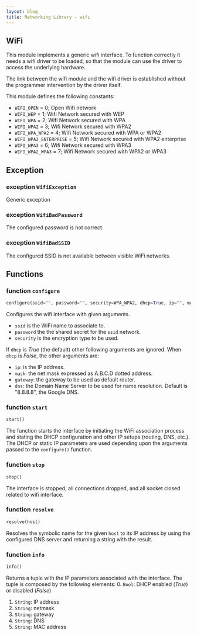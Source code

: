 ```yaml
---
layout: blog
title: Networking Library - wifi
---
```

## WiFi

This module implements a generic wifi interface.
To function correctly it needs a wifi driver to be loaded, so that the module can use the driver to access the underlying hardware.

The link between the wifi module and the wifi driver is established without the programmer intervention by the driver itself.

This module defines the following constants:

* `WIFI_OPEN`            = 0; Open Wifi network
* `WIFI_WEP`             = 1; Wifi Network secured with WEP
* `WIFI_WPA`             = 2; Wifi Network secured with WPA
* `WIFI_WPA2`            = 3; Wifi Network secured with WPA2
* `WIFI_WPA_WPA2`        = 4; Wifi Network secured with WPA or WPA2
* `WIFI_WPA2_ENTERPRISE` = 5; Wifi Network secured with WPA2 enterprise
* `WIFI_WPA3`            = 6; Wifi Network secured with WPA3
* `WIFI_WPA2_WPA3`       = 7; Wifi Network secured with WPA2 or WPA3

## Exception

### exception `WifiException`
Generic exception

### exception `WifiBadPassword`
The configured password is not correct.

### exception `WifiBadSSID`
The configured SSID is not available between visible WiFi networks.

## Functions

### function `configure`
```python
configure(ssid="", password="", security=WPA_WPA2, dhcp=True, ip="", mask="", gateway="", dns="8.8.8.8")
```
Configures the wifi interface with given arguments.
* `ssid` is the WiFi name to associate to.
* `password` the the shared secret for the `ssid` network.
* `security` is the encryption type to be used.

If `dhcp` is *True* (the default) other following arguments are ignored.
When `dhcp` is *False*, the other arguments are:
* `ip`: is the IP address.
* `mask`: the net mask expressed as A.B.C.D dotted address.
* `gateway`: the gateway to be used as default router.
* `dns`: the Domain Name Server to be used for name resolution. Default is "8.8.8.8", the Google DNS. 

### function `start`
```python
start()
```
The function starts the interface by initiating the WiFi association process and stating the DHCP configuration and other IP setups (routing, DNS, etc.).
The DHCP or static IP parameters are used depending upon the arguments passed to the `configure()` function.

### function `stop`
```python
stop()
```
The interface is stopped, all connections dropped, and all socket closed related to wifi interface.

### function `resolve`
```python
resolve(host)
```
Resolves the symbolic name for the given `host` to its IP address by using the configured DNS server and returning a string with the result.

### function `info`
```python
info()
```
Returns a tuple with the IP parameters associated with the interface. The tuple is composed by the following elements:
0. `Bool`: DHCP enabled (*True*) or disabled (*False*)
1. `String`: IP address
2. `String`: netmask
3. `String`: gateway
4. `String`: DNS
5. `String`: MAC address
